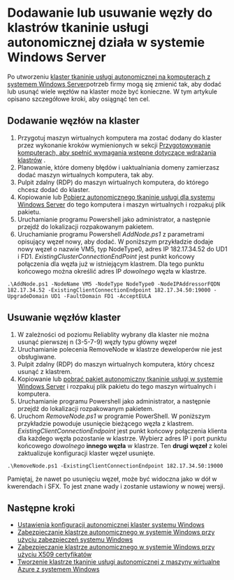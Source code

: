 <properties
   pageTitle="Dodawanie lub usuwanie węzły do klastrów tkaninie usługi autonomicznej | Microsoft Azure"
   description="Dowiedz się, jak dodać lub usunąć węzły z klastrem tkaninie usługi Azure fizycznej lub maszyn wirtualnych z systemem Windows Server, które mogą być lokalnego lub w chmurze dowolny."
   services="service-fabric"
   documentationCenter=".net"
   authors="dsk-2015"
   manager="timlt"
   editor=""/>

<tags
   ms.service="service-fabric"
   ms.devlang="dotnet"
   ms.topic="article"
   ms.tgt_pltfrm="NA"
   ms.workload="NA"
   ms.date="09/20/2016"
   ms.author="dkshir;chackdan"/>


# <a name="add-or-remove-nodes-to-a-standalone-service-fabric-cluster-running-on-windows-server"></a>Dodawanie lub usuwanie węzły do klastrów tkaninie usługi autonomicznej działa w systemie Windows Server

Po utworzeniu [klaster tkaninie usługi autonomicznej na komputerach z systemem Windows Server](service-fabric-cluster-creation-for-windows-server.md)potrzeb firmy mogą się zmienić tak, aby dodać lub usunąć wiele węzłów na klaster może być konieczne. W tym artykule opisano szczegółowe kroki, aby osiągnąć ten cel.


## <a name="add-nodes-to-your-cluster"></a>Dodawanie węzłów na klaster

1. Przygotuj maszyn wirtualnych komputera ma zostać dodany do klaster przez wykonanie kroków wymienionych w sekcji [Przygotowywanie komputerach, aby spełnić wymagania wstępne dotyczące wdrażania klastrów](service-fabric-cluster-creation-for-windows-server.md#preparemachines) .
2. Planowanie, które domeny błędów i uaktualniania domeny zamierzasz dodać maszyn wirtualnych komputera, tak aby.
3. Pulpit zdalny (RDP) do maszyn wirtualnych komputera, do którego chcesz dodać do klaster.
4. Kopiowanie lub [Pobierz autonomicznego tkaninie usługi dla systemu Windows Server](http://go.microsoft.com/fwlink/?LinkId=730690) do tego komputera i maszyn wirtualnych i rozpakuj plik pakietu.
5. Uruchamianie programu Powershell jako administrator, a następnie przejdź do lokalizacji rozpakowanym pakietem.
6. Uruchamianie programu Powershell *AddNode.ps1* z parametrami opisujący węzeł nowy, aby dodać. W poniższym przykładzie dodaje nowy węzeł o nazwie VM5, typ NodeType0, adres IP 182.17.34.52 do UD1 i FD1. *ExistingClusterConnectionEndPoint* jest punkt końcowy połączenia dla węzła już w istniejącym klastrem. Dla tego punktu końcowego można określić adres IP *dowolnego* węzła w klastrze.

```
.\AddNode.ps1 -NodeName VM5 -NodeType NodeType0 -NodeIPAddressorFQDN 182.17.34.52 -ExistingClientConnectionEndpoint 182.17.34.50:19000 -UpgradeDomain UD1 -FaultDomain FD1 -AcceptEULA

```

## <a name="remove-nodes-from-your-cluster"></a>Usuwanie węzłów klaster

1. W zależności od poziomu Reliablity wybrany dla klaster nie można usunąć pierwszej n (3-5-7-9) węzły typu główny węzeł
2. Uruchamianie polecenia RemoveNode w klastrze deweloperów nie jest obsługiwane.
2. Pulpit zdalny (RDP) do maszyn wirtualnych komputera, który chcesz usunąć z klastrem.
2. Kopiowanie lub [pobrać pakiet autonomiczny tkaninie usługi w systemie Windows Server](http://go.microsoft.com/fwlink/?LinkId=730690) i rozpakuj plik pakietu do tego maszyn wirtualnych i komputera.
3. Uruchamianie programu Powershell jako administrator, a następnie przejdź do lokalizacji rozpakowanym pakietem.
4. Uruchom *RemoveNode.ps1* w programie PowerShell. W poniższym przykładzie powoduje usunięcie bieżącego węzła z klastrem. *ExistingClientConnectionEndpoint* jest punkt końcowy połączenia klienta dla każdego węzła pozostanie w klastrze. Wybierz adres IP i port punktu końcowego *dowolnego* **innego węzła** w klastrze. Ten **drugi węzeł** z kolei zaktualizuje konfiguracji klaster węzeł usunięte. 

```
.\RemoveNode.ps1 -ExistingClientConnectionEndpoint 182.17.34.50:19000
```

Pamiętaj, że nawet po usunięciu węzeł, może być widoczna jako w dół w kwerendach i SFX. To jest znane wady i zostanie ustawiony w nowej wersji. 


## <a name="next-steps"></a>Następne kroki
- [Ustawienia konfiguracji autonomicznej klaster systemu Windows](service-fabric-cluster-manifest.md)
- [Zabezpieczanie klastrze autonomicznego w systemie Windows przy użyciu zabezpieczeń systemu Windows](service-fabric-windows-cluster-windows-security.md)
- [Zabezpieczanie klastrze autonomicznego w systemie Windows przy użyciu X509 certyfikatów](service-fabric-windows-cluster-x509-security.md)
- [Tworzenie klastrze tkaninie usługi autonomicznej z maszyny wirtualne Azure z systemem Windows](service-fabric-cluster-creation-with-windows-azure-vms.md)
